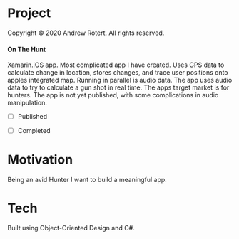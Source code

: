 # Project
Copyright © 2020 Andrew Rotert. All rights reserved.
#### On The Hunt
Xamarin.iOS app. Most complicated app I have created. Uses GPS data to calculate change in location, stores changes, and trace user positions onto apples integrated map. Running in parallel is audio data. The app uses audio data to try to calculate a gun shot in real time. The apps target market is for hunters. The app is not yet published, with some complications in audio manipulation. 

- [ ] Published 
- [ ] Completed


# Motivation
Being an avid Hunter I want to build a meaningful app.


# Tech
Built using Object-Oriented Design and C#.
